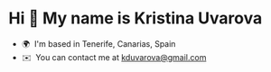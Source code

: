 Hi 👋 My name is Kristina Uvarova
=================================

*   🌍  I'm based in Tenerife, Canarias, Spain
*   ✉️  You can contact me at [kduvarova@gmail.com](mailto:kduvarova@gmail.com)
